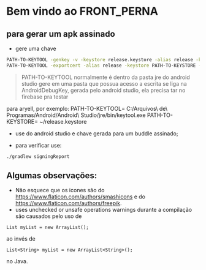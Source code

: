 # Bem vindo ao FRONT_PERNA

## para gerar um apk assinado

- gere uma chave

```sh
PATH-TO-KEYTOOL -genkey -v -keystore release.keystore -alias release -keyalg RSA -keysize 2048 -validity 10000
PATH-TO-KEYTOOL -exportcert -alias release -keystore PATH-TO-KEYSTORE -list -v
```

> PATH-TO-KEYTOOL normalmente é dentro da pasta jre do android studio
> gere em uma pasta que possua acesso a escrita
> se liga na AndroidDebugKey, gerada pelo android studio, ela precisa tar no firebase pra testar

para aryell, por exemplo:
PATH-TO-KEYTOOL= C:/Arquivos\ de\ Programas/Android/Android\ Studio/jre/bin/keytool.exe
PATH-TO-KEYSTORE= ~/release.keystore

- use do android studio e chave gerada para um buddle assinado;

- para verificar use:

```sh
./gradlew signingReport 
```

## Algumas observações:

- Não esquece que os icones são do https://www.flaticon.com/authors/smashicons e do https://www.flaticon.com/authors/freepik.
- uses unchecked or unsafe operations warnings durante a compilação são causados pelo uso de 

```List myList = new ArrayList();```

ao invés de

```List<String> myList = new ArrayList<String>();```

no Java.